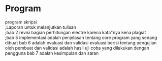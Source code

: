 # Program
program skripsi
<br>;Laporan untuk melanjutkan tulisan
<br>;bab 2 revisi bagian perhitungan electre karena kata"nya kena plagiat
<br>;bab 5 implementasi adalah penjelasan tentang core program yang sedang dibuat
bab 6 adalah evaluasi dan validasi
evaluasi berisi tentang pengujian oleh pembuat dan validasi adalah hasil uji coba yang dilakukan dengan pengguna
bab 7 adalah kesimpulan dan saran
